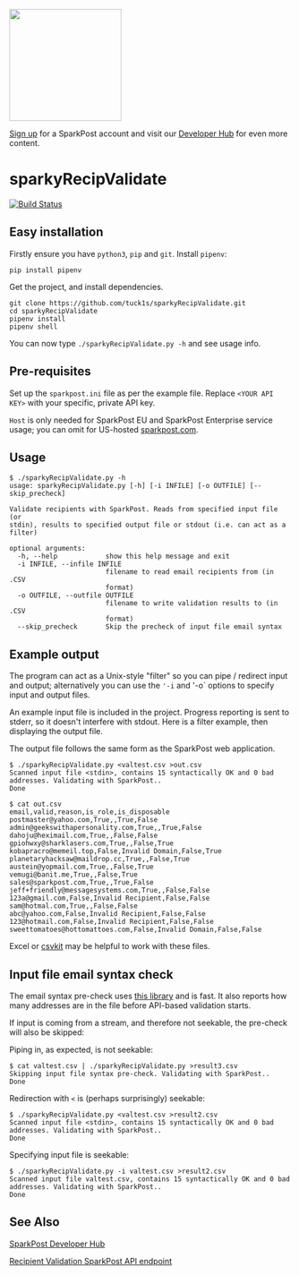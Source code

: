 <a href="https://www.sparkpost.com"><img src="https://www.sparkpost.com/sites/default/files/attachments/SparkPost_Logo_2-Color_Gray-Orange_RGB.svg" width="200px"/></a>

[Sign up](https://app.sparkpost.com/join?plan=free-0817?src=Social%20Media&sfdcid=70160000000pqBb&pc=GitHubSignUp&utm_source=github&utm_medium=social-media&utm_campaign=github&utm_content=sign-up) for a SparkPost account and visit our [Developer Hub](https://developers.sparkpost.com) for even more content.

# sparkyRecipValidate
[![Build Status](https://travis-ci.org/tuck1s/sparkyRecipValidate.svg?branch=master)](https://travis-ci.org/tuck1s/sparkyRecipValidate)


## Easy installation

Firstly ensure you have `python3`, `pip` and `git`. Install `pipenv`:

`pip install pipenv`

Get the project, and install dependencies.

```
git clone https://github.com/tuck1s/sparkyRecipValidate.git
cd sparkyRecipValidate
pipenv install
pipenv shell
```

You can now type `./sparkyRecipValidate.py -h` and see usage info.

## Pre-requisites
Set up the `sparkpost.ini` file as per the example file. 
Replace `<YOUR API KEY>` with your specific, private API key. 

`Host` is only needed for SparkPost EU and SparkPost Enterprise service usage; you can omit for US-hosted [sparkpost.com](https://www.sparkpost.com/).


## Usage

```
$ ./sparkyRecipValidate.py -h
usage: sparkyRecipValidate.py [-h] [-i INFILE] [-o OUTFILE] [--skip_precheck]

Validate recipients with SparkPost. Reads from specified input file (or
stdin), results to specified output file or stdout (i.e. can act as a filter)

optional arguments:
  -h, --help            show this help message and exit
  -i INFILE, --infile INFILE
                        filename to read email recipients from (in .CSV
                        format)
  -o OUTFILE, --outfile OUTFILE
                        filename to write validation results to (in .CSV
                        format)
  --skip_precheck       Skip the precheck of input file email syntax
```

## Example output

The program can act as a Unix-style "filter" so you can pipe / redirect input and output; alternatively you
can use the `'-i` and '-o` options to specify input and output files.

An example input file is included in the project. Progress reporting is sent to stderr, so it doesn't
interfere with stdout. Here is a filter example, then displaying the output file.

The output file follows the same form as the SparkPost web application.

```
$ ./sparkyRecipValidate.py <valtest.csv >out.csv
Scanned input file <stdin>, contains 15 syntactically OK and 0 bad addresses. Validating with SparkPost..
Done

$ cat out.csv
email,valid,reason,is_role,is_disposable
postmaster@yahoo.com,True,,True,False
admin@geekswithapersonality.com,True,,True,False
dahoju@heximail.com,True,,False,False
gpiohwxy@sharklasers.com,True,,False,True
kobapracro@memeil.top,False,Invalid Domain,False,True
planetaryhacksaw@maildrop.cc,True,,False,True
austein@yopmail.com,True,,False,True
vemugi@banit.me,True,,False,True
sales@sparkpost.com,True,,True,False
jeff+friendly@messagesystems.com,True,,False,False
123a@gmail.com,False,Invalid Recipient,False,False
sam@hotmal.com,True,,False,False
abc@yahoo.com,False,Invalid Recipient,False,False
123@hotmail.com,False,Invalid Recipient,False,False
sweettomatoes@hottomattoes.com,False,Invalid Domain,False,False
```

Excel or [csvkit](https://csvkit.readthedocs.io) may be helpful to work with these files.

## Input file email syntax check

The email syntax pre-check uses [this library](https://pypi.org/project/email_validator/) and is fast. It 
also reports how many addresses are in the file before API-based validation starts.

If input is coming from a stream, and therefore not seekable, the pre-check will also be skipped:

Piping in, as expected, is not seekable:
```
$ cat valtest.csv | ./sparkyRecipValidate.py >result3.csv
Skipping input file syntax pre-check. Validating with SparkPost..
Done
```

Redirection with `<` is (perhaps surprisingly) seekable:
```
$ ./sparkyRecipValidate.py <valtest.csv >result2.csv
Scanned input file <stdin>, contains 15 syntactically OK and 0 bad addresses. Validating with SparkPost..
Done
```

Specifying input file is seekable:
```
$ ./sparkyRecipValidate.py -i valtest.csv >result2.csv
Scanned input file valtest.csv, contains 15 syntactically OK and 0 bad addresses. Validating with SparkPost..
Done
```

## See Also
[SparkPost Developer Hub](https://developers.sparkpost.com/)

[Recipient Validation SparkPost API endpoint](https://developers.sparkpost.com/api/recipient-validation/)
